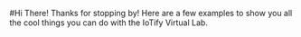 #Hi There!
Thanks for stopping by! Here are a few examples to show you all the cool things you can do with the IoTify Virtual Lab.



